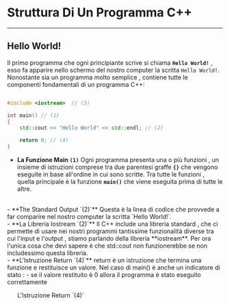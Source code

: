 # Struttura Di Un Programma C++
---

## Hello World!

Il primo programma che ogni principiante scrive si chiama **`Hello World!`** , esso fa apparire nello schermo del nostro computer la scritta `Hello World!`. Nonostante sia un programma molto semplice , contiene tutte le componenti fondamentali di un programma C++:

```cpp

#include <iostream>  // (3)

int main() // (1)
{
    std::cout << "Hello World" << std::endl; // (2)

    return 0; // (4)
}
```

- **La Funzione Main `(1)`**
Ogni programma presenta una o più funzioni , un insieme di istruzioni  comprese tra due parentesi graffe **`{}`**  che vengono eseguite in base all'ordine in cui sono scritte. 
Tra tutte le funzioni , quella principale è la funzione **`main()`** che viene eseguita prima di tutte le altre.
<br />
- **The Standard Output `(2)`**
Questa è la linea di codice che provvede a far comparire nel nostro computer la scritta `Hello World!`. 
<br />
- **La Libreria Iostream `(2)`**
Il C++ include una libreria standard , che ci permette di usare nei nostri programmi tantissime funzionalità diverse tra cui l'input e l'output , stiamo parlando della libreria **iostream**. Per ora l'unica cosa che devi sapere è che std::cout non funzionerebbe se non includessimo questa libreria.
<br />
- **L'Istruzione Return `(4)`**
return è un istruzione che termina una funzione e restituisce un valore. Nel caso di main() è anche un indicatore di stato :
- se il valore restituito è 0 allora il programma è stato eseguito correttamente
<br />

<ul>
    <item>L'Istruzione Return `(4)`</item>
</ul>

